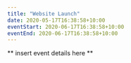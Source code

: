 ```yaml
---
title: "Website Launch"
date: 2020-05-17T16:38:58+10:00
eventStart: 2020-06-17T16:38:58+10:00
eventEnd: 2020-06-17T16:38:58+10:00
---
```


** insert event details here **